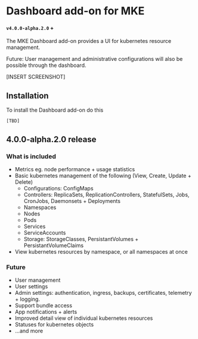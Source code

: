 # Dashboard add-on for MKE
#### `v4.0.0-alpha.2.0` +
The MKE Dashboard add-on provides a UI for kubernetes resource management. 

Future: User management and administrative configurations will also be possible through the dashboard.

[INSERT SCREENSHOT]

## Installation

To install the Dashboard add-on do this
```
[TBD]

```

## 4.0.0-alpha.2.0 release

### What is included
- Metrics eg. node performance + usage statistics
- Basic kubernetes management of the following (View, Create, Update + Delete)
  - Configurations: ConfigMaps
  - Controllers: ReplicaSets, ReplicationControllers, StatefulSets, Jobs, CronJobs, Daemonsets + Deployments
  - Namespaces
  - Nodes
  - Pods
  - Services
  - ServiceAccounts
  - Storage: StorageClasses, PersistantVolumes + PersistantVolumeClaims
- View kubernetes resources by namespace, or all namespaces at once

### Future
- User management 
- User settings
- Admin settings: authentication, ingress, backups, certificates, telemetry + logging.
- Support bundle access
- App notifications + alerts
- Improved detail view of individual kubernetes resources
- Statuses for kubernetes objects
- ...and more
